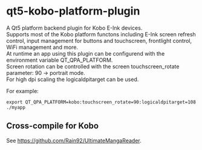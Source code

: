 # qt5-kobo-platform-plugin
A Qt5 platform backend plugin for Kobo E-Ink devices. \
Supports most of the Kobo platform functons including E-Ink screen refresh control,
input management for buttons and touchscreen, frontlight control, WiFi management and more. \
At runtime an app using this plugin can be configurend with the environment variable QT_QPA_PLATFORM. \
Screen rotation can be controlled with the screen touchscreen_rotate parameter: 90 -> portrait mode. \
For high dpi scaling the logicaldpitarget can be used. 

For example:
```
export QT_QPA_PLATFORM=kobo:touchscreen_rotate=90:logicaldpitarget=108
./myapp
```


## Cross-compile for Kobo
See https://github.com/Rain92/UltimateMangaReader.
